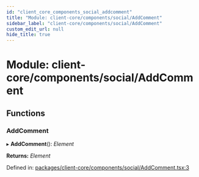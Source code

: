 ```yaml
---
id: "client_core_components_social_addcomment"
title: "Module: client-core/components/social/AddComment"
sidebar_label: "client-core/components/social/AddComment"
custom_edit_url: null
hide_title: true
---
```


# Module: client-core/components/social/AddComment

## Functions

### AddComment

▸ **AddComment**(): *Element*

**Returns:** *Element*

Defined in: [packages/client-core/components/social/AddComment.tsx:3](https://github.com/xr3ngine/xr3ngine/blob/5c3dcaef1/packages/client-core/components/social/AddComment.tsx#L3)
